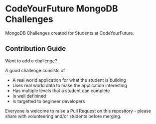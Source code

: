 # CodeYourFuture MongoDB Challenges

MongoDB Challenges created for Students at CodeYourFuture.

## Contribution Guide

Want to add a challenge?

A good challenge consists of

- A real world application for what the student is building
- Uses real world data to make the application interesting
- Has multiple levels that a student can complete
- Is well definined
- Is targetted to begineer developers

Everyone is welcome to raise a Pull Request on this repository - please share with volunteering and/or students before merging.

